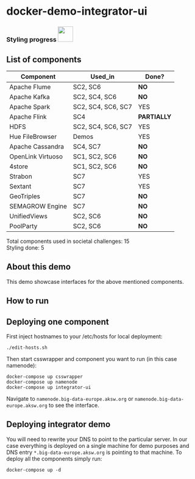 # docker-demo-integrator-ui

<p align="left">
  <h3>Styling progress
    <img src="http://progressed.io/bar/33" height="40"></h3>
</p>

## List of components

Component | Used_in | Done?
--- | --- | ---
Apache Flume | SC2, SC6 | **NO**
Apache Kafka | SC2, SC4, SC6 | **NO**
Apache Spark | SC2, SC4, SC6, SC7 | YES
Apache Flink | SC4 | **PARTIALLY**
HDFS | SC2, SC4, SC6, SC7 | YES
Hue FileBrowser | Demos | YES
Apache Cassandra | SC4, SC7 | **NO**
OpenLink Virtuoso | SC1, SC2, SC6 | **NO**
4store | SC1, SC2, SC6 | **NO**
Strabon | SC7 | YES
Sextant | SC7 | YES
GeoTriples | SC7 | **NO**
SEMAGROW Engine | SC7 | **NO**
UnifiedViews | SC2, SC6 | **NO**
PoolParty | SC2, SC6 | **NO**

Total components used in societal challenges: 15<br/>
Styling done: 5

## About this demo

This demo showcase interfaces for the above mentioned components.

## How to run

## Deploying one component

First inject hostnames to your /etc/hosts for local deployment:
```
./edit-hosts.sh
```

Then start csswrapper and component you want to run (in this case namenode):
```
docker-compose up csswrapper
docker-compose up namenode
docker-compose up integrator-ui
```

Navigate to ```namenode.big-data-europe.aksw.org``` or ```namenode.big-data-europe.aksw.org``` to see the interface.

## Deploying integrator demo
You will need to rewrite your DNS to point to the particular server. In our case everything is deployed on a single machine for demo purposes and DNS entry ```*.big-data-europe.aksw.org``` is pointing to that machine. To deploy all the components simply run:
```
docker-compose up -d
```
